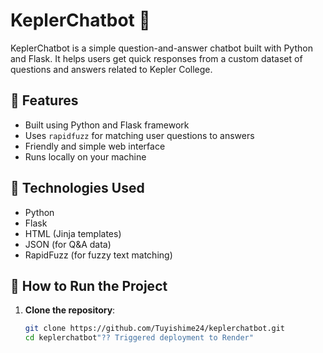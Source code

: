 # KeplerChatbot 🤖

KeplerChatbot is a simple question-and-answer chatbot built with Python and Flask. It helps users get quick responses from a custom dataset of questions and answers related to Kepler College.

## 🌟 Features
- Built using Python and Flask framework
- Uses `rapidfuzz` for matching user questions to answers
- Friendly and simple web interface
- Runs locally on your machine

## 🧰 Technologies Used
- Python
- Flask
- HTML (Jinja templates)
- JSON (for Q&A data)
- RapidFuzz (for fuzzy text matching)

## 🚀 How to Run the Project

1. **Clone the repository**:
   ```bash
   git clone https://github.com/Tuyishime24/keplerchatbot.git
   cd keplerchatbot"?? Triggered deployment to Render" 
